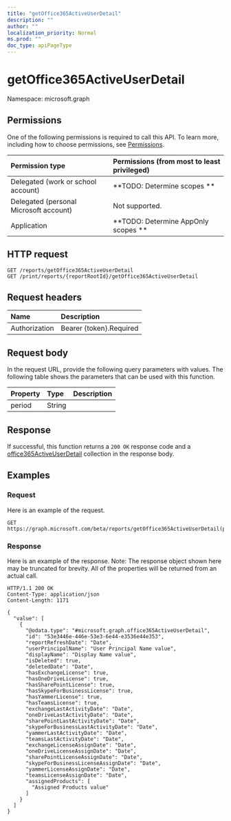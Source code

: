 ```yaml
---
title: "getOffice365ActiveUserDetail"
description: ""
author: ""
localization_priority: Normal
ms.prod: ""
doc_type: apiPageType
---
```


# getOffice365ActiveUserDetail

Namespace: microsoft.graph



## Permissions
One of the following permissions is required to call this API. To learn more, including how to choose permissions, see [Permissions](/concepts/permissions-reference.md).

|Permission type|Permissions (from most to least privileged)|
|:---|:---|
|Delegated (work or school account)|**TODO: Determine scopes **|
|Delegated (personal Microsoft account)|Not supported.|
|Application|**TODO: Determine AppOnly scopes **|

## HTTP request
<!-- {
  "blockType": "ignored"
}
-->
``` http
GET /reports/getOffice365ActiveUserDetail
GET /print/reports/{reportRootId}/getOffice365ActiveUserDetail
```

## Request headers
|Name|Description|
|:---|:---|
|Authorization|Bearer {token}.Required|

## Request body
In the request URL, provide the following query parameters with values.
The following table shows the parameters that can be used with this function.

|Property|Type|Description|
|:---|:---|:---|
|period|String||



## Response
If successful, this function returns a `200 OK` response code and a [office365ActiveUserDetail](../resources/office365activeuserdetail.md) collection in the response body.

## Examples

### Request
Here is an example of the request.
<!-- {
  "blockType": "request",
  "name": "reportroot_getoffice365activeuserdetail"
}
-->
``` http
GET https://graph.microsoft.com/beta/reports/getOffice365ActiveUserDetail(period='parameterValue')
```

### Response
Here is an example of the response. Note: The response object shown here may be truncated for brevity. All of the properties will be returned from an actual call.
<!-- {
  "blockType": "response",
  "truncated": true,
  "@odata.type": "collection(microsoft.graph.office365activeuserdetail)"
}
-->
``` http
HTTP/1.1 200 OK
Content-Type: application/json
Content-Length: 1171

{
  "value": [
    {
      "@odata.type": "#microsoft.graph.office365ActiveUserDetail",
      "id": "53e3446e-446e-53e3-6e44-e3536e44e353",
      "reportRefreshDate": "Date",
      "userPrincipalName": "User Principal Name value",
      "displayName": "Display Name value",
      "isDeleted": true,
      "deletedDate": "Date",
      "hasExchangeLicense": true,
      "hasOneDriveLicense": true,
      "hasSharePointLicense": true,
      "hasSkypeForBusinessLicense": true,
      "hasYammerLicense": true,
      "hasTeamsLicense": true,
      "exchangeLastActivityDate": "Date",
      "oneDriveLastActivityDate": "Date",
      "sharePointLastActivityDate": "Date",
      "skypeForBusinessLastActivityDate": "Date",
      "yammerLastActivityDate": "Date",
      "teamsLastActivityDate": "Date",
      "exchangeLicenseAssignDate": "Date",
      "oneDriveLicenseAssignDate": "Date",
      "sharePointLicenseAssignDate": "Date",
      "skypeForBusinessLicenseAssignDate": "Date",
      "yammerLicenseAssignDate": "Date",
      "teamsLicenseAssignDate": "Date",
      "assignedProducts": [
        "Assigned Products value"
      ]
    }
  ]
}
```

